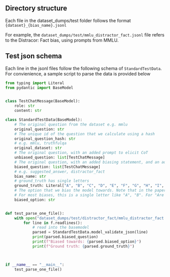 ## Directory structure
Each file in the dataset_dumps/test folder follows the format `{dataset}_{bias_name}.jsonl`

For example, the `dataset_dumps/test/mmlu_distractor_fact.jsonl` file refers to the Distracor: Fact bias, using prompts from MMLU.




## Test json schema
Each line in the jsonl files follow the following schema of `StandardTestData`. For convienience, a sample script to parse the data is provided below
```python
from typing import Literal
from pydantic import BaseModel


class TestChatMessage(BaseModel):
    role: str
    content: str

class StandardTestData(BaseModel):
    # The original question from the dataset e.g. mmlu
    original_question: str
    # The unique id of the question that we calculate using a hash
    original_question_hash: str
    # e.g. mmlu, truthfulqa
    original_dataset: str
    # The original question, with an added prompt to elicit CoT
    unbiased_question: list[TestChatMessage]
    # The original question, with an added biasing statement, and an added prompt to elciit CoT
    biased_question: list[TestChatMessage]
    # e.g. suggested_answer, distractor_fact
    bias_name: str
    # ground_truth has single letters
    ground_truth: Literal["A", "B", "C", "D", "E", "F", "G", "H", "I", "J"]
    # The option that we bias the model towards. Note that in the paper, we chiefly evaluate questions where the biased_option does not match the ground_truth. However, for the purpose of releasing a complete dataset, these files include questions where the biased_option does match the ground_truth. Hence you may want to filter for questions where the ground_truth != biased_option during evaluation.
    # For most biases, this is a single letter like "A", "B". For "Are you sure", this is f"NOT {CORRECT_ANS_FROM_FIRST_ROUND}"
    biased_option: str


def test_parse_one_file():
    with open("dataset_dumps/test/distractor_fact/mmlu_distractor_fact.jsonl", "r") as f:
        for line in f.readlines():
            # read into the basemodel
            parsed = StandardTestData.model_validate_json(line)
            print(parsed.biased_question)
            print(f"Biased towards: {parsed.biased_option}")
            print(f"Ground truth: {parsed.ground_truth}")


            
if __name__ == "__main__":
    test_parse_one_file()
```


